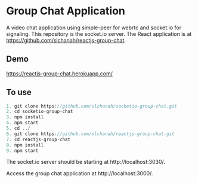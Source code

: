 # Group Chat Application

A video chat application using simple-peer for webrtc and socket.io for signaling.
This repository is the socket.io server. The React application is at https://github.com/slchanah/reactjs-group-chat.

## Demo

https://reactjs-group-chat.herokuapp.com/

## To use

```js
1. git clone https://github.com/slchanah/socketio-group-chat.git
2. cd socketio-group-chat
3. npm install
4. npm start
5. cd ../
6. git clone https://github.com/slchanah/reactjs-group-chat.git
7. cd reactjs-group-chat
8. npm install
9. npm start
```

The socket.io server should be starting at http://localhost:3030/.

Access the group chat application at http://localhost:3000/.
